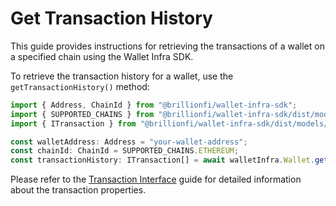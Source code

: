 # Get Transaction History

This guide provides instructions for retrieving the transactions of a wallet on a specified chain using the Wallet Infra SDK.

To retrieve the transaction history for a wallet, use the `getTransactionHistory()` method:

```ts
import { Address, ChainId } from "@brillionfi/wallet-infra-sdk";
import { SUPPORTED_CHAINS } from "@brillionfi/wallet-infra-sdk/dist/models/common.models";
import { ITransaction } from "@brillionfi/wallet-infra-sdk/dist/models/transaction.models";

const walletAddress: Address = "your-wallet-address";
const chainId: ChainId = SUPPORTED_CHAINS.ETHEREUM;
const transactionHistory: ITransaction[] = await walletInfra.Wallet.getTransactionHistory(walletAddress, chainId);
```

Please refer to the [Transaction Interface](../transaction/transaction-interface.md) guide for detailed information about the transaction properties.
